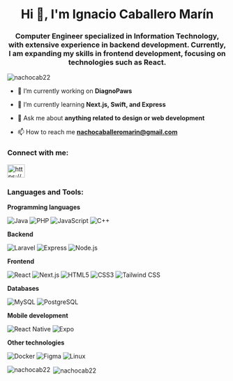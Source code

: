 <h1 align="center">Hi 👋, I'm Ignacio Caballero Marín</h1>
<h3 align="center">Computer Engineer specialized in Information Technology, with extensive experience in backend development. Currently, I am expanding my skills in frontend development, focusing on technologies such as React.</h3>

<p align="left"> <img src="https://komarev.com/ghpvc/?username=nachocab22&label=Profile%20views&color=0e75b6&style=flat" alt="nachocab22" /> </p>

- 🔭 I’m currently working on **DiagnoPaws**

- 🌱 I’m currently learning **Next.js, Swift, and Express**

- 💬 Ask me about **anything related to design or web development**

- 📫 How to reach me **nachocaballeromarin@gmail.com**

<h3 align="left">Connect with me:</h3>
<p align="left">
<a href="https://www.linkedin.com/in/ignacio-caballero-marin/" target="blank"><img align="center" src="https://raw.githubusercontent.com/rahuldkjain/github-profile-readme-generator/master/src/images/icons/Social/linked-in-alt.svg" alt="https://www.linkedin.com/in/ignacio-caballero-marin/" height="30" width="40" /></a>
</p>

<h3 align="left">Languages and Tools:</h3>
<p align="left">
  <b>Programming languages</b> <p> <img src="https://img.shields.io/badge/Java-%23ED8B00.svg?style=flat-square&logo=java&logoColor=white" alt="Java" /> <img src="https://img.shields.io/badge/PHP-%23777BB4.svg?style=flat-square&logo=php&logoColor=white" alt="PHP" /> <img src="https://img.shields.io/badge/JavaScript-%23F7DF1E.svg?style=flat-square&logo=javascript&logoColor=black" alt="JavaScript" /> <img src="https://img.shields.io/badge/C%2B%2B-%2300599C.svg?style=flat-square&logo=c%2B%2B&logoColor=white" alt="C++" /> </p>
  
  <b>Backend</b> <p> <img src="https://img.shields.io/badge/Laravel-%23FF2D20.svg?style=flat-square&logo=laravel&logoColor=white" alt="Laravel" /> <img src="https://img.shields.io/badge/Express-%23000000.svg?style=flat-square&logo=express&logoColor=white" alt="Express" /> <img src="https://img.shields.io/badge/Node.js-%23339933.svg?style=flat-square&logo=node.js&logoColor=white" alt="Node.js" /> </p>
  
  <b>Frontend</b>  <p> <img src="https://img.shields.io/badge/React-%2361DAFB.svg?style=flat-square&logo=react&logoColor=white" alt="React" /> <img src="https://img.shields.io/badge/Next.js-%23000000.svg?style=flat-square&logo=next.js&logoColor=white" alt="Next.js" /> <img src="https://img.shields.io/badge/HTML5-%23E34F26.svg?style=flat-square&logo=html5&logoColor=white" alt="HTML5" /> <img src="https://img.shields.io/badge/CSS3-%231572B6.svg?style=flat-square&logo=css3&logoColor=white" alt="CSS3" /> <img src="https://img.shields.io/badge/TailwindCSS-%2338B2AC.svg?style=flat-square&logo=tailwind-css&logoColor=white" alt="Tailwind CSS" /> </p>
  
  <b>Databases</b> <p> <img src="https://img.shields.io/badge/MySQL-%234479A1.svg?style=flat-square&logo=mysql&logoColor=white" alt="MySQL" /> <img src="https://img.shields.io/badge/PostgreSQL-%23336791.svg?style=flat-square&logo=postgresql&logoColor=white" alt="PostgreSQL" /> </p>
  
  <b>Mobile development</b> <p> <img src="https://img.shields.io/badge/React%20Native-%2361DAFB.svg?style=flat-square&logo=react&logoColor=white" alt="React Native" /> <img src="https://img.shields.io/badge/Expo-000020?style=flat-square&logo=expo&logoColor=white" alt="Expo" /> </p>

  <b>Other technologies</b> <p> <img src="https://img.shields.io/badge/Docker-%232496ED.svg?style=flat-square&logo=docker&logoColor=white" alt="Docker" /> <img src="https://img.shields.io/badge/Figma-%23F24E1E.svg?style=flat-square&logo=figma&logoColor=white" alt="Figma" /> <img src="https://img.shields.io/badge/Linux-%23FCC624.svg?style=flat-square&logo=linux&logoColor=black" alt="Linux" /> </p>
</p>

<p><img align="left" src="https://github-readme-stats.vercel.app/api/top-langs?username=nachocab22&show_icons=true&locale=en&layout=compact" alt="nachocab22" /></p>

<p>&nbsp;<img align="center" src="https://github-readme-stats.vercel.app/api?username=nachocab22&show_icons=true&locale=en" alt="nachocab22" /></p>
